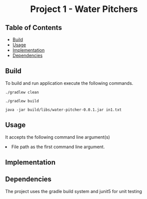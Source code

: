 <h1 align="center">Project 1 - Water Pitchers</h1>


## Table of Contents

- [Build](#install)
- [Usage](#usage)
- [Implementation](#implementation)
- [Dependencies](#dependencies)

## Build
To build and run application execute the following commands.

```shell
./gradlew clean  

./gradlew build 

java -jar build/libs/water-pitcher-0.0.1.jar in1.txt
```

## Usage
It accepts the following command line argument(s) <br>
    <li> File path as the first command line argument.</li>

## Implementation



## Dependencies
The project uses the gradle build system and junit5 for unit testing
